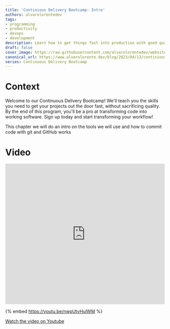 ```yaml
---
title: 'Continious Delivery Bootcamp: Intro'
authors: alvarolorentedev
tags:
- programming
- productivity
- devops
- development
description: Learn how to get things fast into production with good quality
draft: false
cover_image: https://raw.githubusercontent.com/alvarolorentedev/website/main/static/img/blog/continious.png
canonical_url: https://www.alvarolorente.dev/blog/2023/04/13/continious-delivery-bootcamp-intro
series: Continuous Delivery Bootcamp
---
```


# Context

Welcome to our Continuous Delivery Bootcamp! We'll teach you the skills you need to get your projects out the door fast, without sacrificing quality. By the end of this program, you'll be a pro at transforming code into working software. Sign up today and start transforming your workflow! 

This chapter we will do an intro on the tools we will use and how to commit code with git and GitHub works

# Video

<iframe width="100%" height="444" src="https://www.youtube.com/embed/nwpUtvHulWM" title="YouTube video player" frameborder="0" allow="accelerometer; autoplay; clipboard-write; encrypted-media; gyroscope; picture-in-picture" allowfullscreen></iframe>

{% embed https://youtu.be/nwpUtvHulWM %}

[﻿Watch the video on Youtube](https://youtu.be/nwpUtvHulWM)